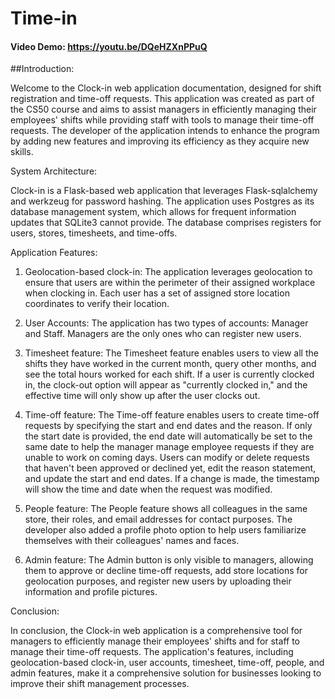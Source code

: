 # Time-in

#### Video Demo: https://youtu.be/DQeHZXnPPuQ

##Introduction:

Welcome to the Clock-in web application documentation, designed for shift registration and time-off requests. This application was created as part of the CS50 course and aims to assist managers in efficiently managing their employees' shifts while providing staff with tools to manage their time-off requests. The developer of the application intends to enhance the program by adding new features and improving its efficiency as they acquire new skills.

System Architecture:

Clock-in is a Flask-based web application that leverages Flask-sqlalchemy and werkzeug for password hashing. The application uses Postgres as its database management system, which allows for frequent information updates that SQLite3 cannot provide. The database comprises registers for users, stores, timesheets, and time-offs.

Application Features:

1. Geolocation-based clock-in: The application leverages geolocation to ensure that users are within the perimeter of their assigned workplace when clocking in. Each user has a set of assigned store location coordinates to verify their location.

2. User Accounts: The application has two types of accounts: Manager and Staff. Managers are the only ones who can register new users.

3. Timesheet feature: The Timesheet feature enables users to view all the shifts they have worked in the current month, query other months, and see the total hours worked for each shift. If a user is currently clocked in, the clock-out option will appear as "currently clocked in," and the effective time will only show up after the user clocks out.

4. Time-off feature: The Time-off feature enables users to create time-off requests by specifying the start and end dates and the reason. If only the start date is provided, the end date will automatically be set to the same date to help the manager manage employee requests if they are unable to work on coming days. Users can modify or delete requests that haven't been approved or declined yet, edit the reason statement, and update the start and end dates. If a change is made, the timestamp will show the time and date when the request was modified.

5. People feature: The People feature shows all colleagues in the same store, their roles, and email addresses for contact purposes. The developer also added a profile photo option to help users familiarize themselves with their colleagues' names and faces.

6. Admin feature: The Admin button is only visible to managers, allowing them to approve or decline time-off requests, add store locations for geolocation purposes, and register new users by uploading their information and profile pictures.

Conclusion:

In conclusion, the Clock-in web application is a comprehensive tool for managers to efficiently manage their employees' shifts and for staff to manage their time-off requests. The application's features, including geolocation-based clock-in, user accounts, timesheet, time-off, people, and admin features, make it a comprehensive solution for businesses looking to improve their shift management processes.

